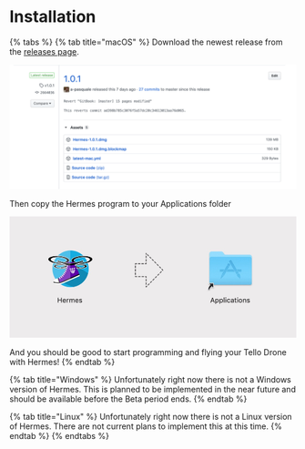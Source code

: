 # Installation

{% tabs %}
{% tab title="macOS" %}
Download the newest release from the [releases page](https://github.com/tgb20/Hermes/releases).

![You just need to download the Hermes.dmg file to run Hermes](../.gitbook/assets/screen-shot-2020-06-11-at-5.40.40-pm%20%281%29.png)

Then copy the Hermes program to your Applications folder

![Drag the Hermes Icon to the Application Link](../.gitbook/assets/messages-image-3057849149-.jpeg)

And you should be good to start programming and flying your Tello Drone with Hermes!
{% endtab %}

{% tab title="Windows" %}
Unfortunately right now there is not a Windows version of Hermes. This is planned to be implemented in the near future and should be available before the Beta period ends.
{% endtab %}

{% tab title="Linux" %}
Unfortunately right now there is not a Linux version of Hermes. There are not current plans to implement this at this time.
{% endtab %}
{% endtabs %}



